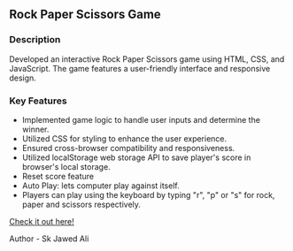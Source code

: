 <h2>Rock Paper Scissors Game</h2>
<h3>Description</h3>
<p> Developed an interactive Rock Paper Scissors game using HTML, CSS, and JavaScript. The game features a user-friendly interface and responsive design.
</p>
<h3>Key Features</h3>
<ul> 
  <li>Implemented game logic to handle user inputs and determine the winner.</li>
  <li>Utilized CSS for styling to enhance the user experience.</li>
  <li>Ensured cross-browser compatibility and responsiveness.</li>
  <li>Utilized localStorage web storage API to save player's score in browser's local storage.</li>
  <li>Reset score feature</li>
  <li>Auto Play: lets computer play against itself.</li>
  <li>Players can play using the keyboard by typing "r", "p" or "s" for rock, paper and scissors respectively.</li>
</ul> 
<a href="https://skj-rock-paper-scissors.pages.dev/" target="_blank"> Check it out here!</a>
<p></p>
<p>Author - Sk Jawed Ali</p>
